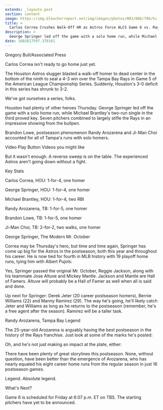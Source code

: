 ```yaml
--- 
extends: _layouts.post 
section: content 
image: https://img.bleacherreport.net/img/images/photos/003/888/706/hi-res-32770948591194d492447906b7d1b1dd_crop_exact.jpg?w=1200&h=1200&q=75 
title: > 
  Carlos Correa Crushes Walk-Off HR as Astros Force ALCS Game 6 vs. Rays 
description: > 
  George Springer led off the game with a solo home run, while Michael Brantley's two-run single in the third proved key.Brandon Lowe, postseason phenomenon Randy Arozarena and Ji-Man Choi accounted for all of Tampa's runs with solo homers.Up next for Springer: Derek Jeter (20 career postseason homers), Bernie Williams (22) and Manny Ramirez (29).The way he's going, he'll likely catch Jeter and Williams as long as he returns to the postseason (remember, he's a free agent after the season).Randy Arozarena, Tampa Bay LegendThe 25-year-old Arozarena is arguably having the best postseason in the history of the Rays franchise. 
date: 1602817597.378161 
--- 
```

Gregory Bull/Associated Press

Carlos Correa isn't ready to go home just yet.

The Houston Astros slugger blasted a walk-off homer to dead center in the bottom of the ninth to seal a 4-3 win over the Tampa Bay Rays in Game 5 of the American League Championship Series. Suddenly, Houston's 3-0 deficit in this series has shrunk to 3-2.

We've got ourselves a series, folks.

Houston had plenty of other heroes Thursday. George Springer led off the game with a solo home run, while Michael Brantley's two-run single in the third proved key. Seven pitchers combined to largely stifle the Rays in an impressive showing from the bullpen.

Brandon Lowe, postseason phenomenon Randy Arozarena and Ji-Man Choi accounted for all of Tampa's runs with solo homers.

Video Play Button Videos you might like

But it wasn't enough. A reverse sweep is on the table. The experienced Astros aren't going down without a fight.

Key Stats

Carlos Correa, HOU: 1-for-4, one homer

George Springer, HOU: 1-for-4, one homer

Michael Brantley, HOU: 1-for-4, two RBI

Randy Arozarena, TB: 1-for-5, one homer

Brandon Lowe, TB: 1-for-5, one homer

Ji-Man Choi, TB: 2-for-2, two walks, one homer

George Springer, The Modern Mr. October

Correa may be Thursday's hero, but time and time again, Springer has come up big for the Astros in the postseason, both this year and throughout his career. He is now tied for fourth in MLB history with 19 playoff home runs, tying him with Albert Pujols:

Yes, Springer passed the original Mr. October, Reggie Jackson, along with his teammate Jose Altuve and Mickey Mantle. Jackson and Mantle are Hall of Famers. Altuve will probably be a Hall of Famer as well when all is said and done.

Up next for Springer: Derek Jeter (20 career postseason homers), Bernie Williams (22) and Manny Ramirez (29). The way he's going, he'll likely catch Jeter and Williams as long as he returns to the postseason (remember, he's a free agent after the season). Ramirez will be a taller task.

Randy Arozarena, Tampa Bay Legend

The 25-year-old Arozarena is arguably having the best postseason in the history of the Rays franchise. Just look at some of the marks he's posted:

Oh, and he's not just making an impact at the plate, either:

There have been plenty of great storylines this postseason. None, without question, have been better than the emergence of Arozarena, who has nearly equaled his eight career home runs from the regular season in just 16 postseason games.

Legend. Absolute legend.

What's Next?

Game 6 is scheduled for Friday at 6:07 p.m. ET on TBS. The starting pitchers have yet to be announced.